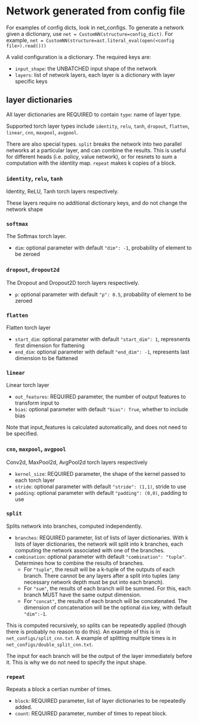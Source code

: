 # Network generated from config file

For examples of config dicts, look in net_configs.
To generate a network given a dictionary, use `net = CustomNN(structure=config_dict)`.
For example, `net = CustomNN(structure=ast.literal_eval(open(<config file>).read()))`

A valid configuration is a dictionary.
The required keys are:

* `input_shape`: the UNBATCHED input shape of the network
* `layers`: list of network layers, each layer is a dictionary with layer specific keys

## layer dictionaries

All layer dictionaries are REQUIRED to contain `type`: name of layer type.

Supported torch layer types include `identity`, `relu`, `tanh`, `dropout`, `flatten`, `linear`, `cnn`, `maxpool`, `avgpool`.
        
There are also special types.
`split` breaks the network into two parallel networks at a particular layer, and can combine the results.
This is useful for different heads (i.e. policy, value network), or for resnets to sum a computation with the identity map.
`repeat` makes k copies of a block.

### `identity`, `relu`, `tanh`
Identity, ReLU, Tanh torch layers respectively.

These layers require no additional dictionary keys, and do not change the network shape

### `softmax`
The Softmax torch layer.
* `dim`: optional parameter with default `"dim": -1`, probability of element to be zeroed

### `dropout`, `dropout2d`
The Dropout and Dropout2D torch layers respectively.
* `p`: optional parameter with default `"p": 0.5`, probability of element to be zeroed

### `flatten`
Flatten torch layer
* `start_dim`: optional parameter with default `"start_dim": 1`, represnents first dimension for flattening
* `end_dim`: optional parameter with default `"end_dim": -1`, represents last dimension to be flattened

### `linear`
Linear torch layer
* `out_features`: REQUIRED parameter, the number of output features to transform input to
* `bias`: optional parameter with default `"bias": True`, whether to include bias

Note that input_features is calculated automatically, and does not need to be specified.

### `cnn`, `maxpool`, `avgpool`
Conv2d, MaxPool2d, AvgPool2d torch layers respectively
* `kernel_size`: REQUIRED parameter, the shape of the kernel passed to each torch layer
* `stride`: optional parameter with default `"stride": (1,1)`, stride to use
* `padding`: optional parameter with default `"padding": (0,0)`, padding to use

### `split`
Splits network into branches, computed independently.
* `branches`: REQUIRED parameter, list of lists of layer dictionaries.
  With k lists of layer dictionaries, the network will split into k branches, each computing the network associated with one of the branches.
* `combination`: optional parameter with default `"combination": "tuple"`.
  Determines how to combine the results of branches.
  * For `"tuple"`, the result will be a k-tuple of the outputs of each branch.
    There cannot be any layers after a split into tuples (any necessary network depth must be put into each branch).
  * For `"sum"`, the results of each branch will be summed.
    For this, each branch MUST have the same output dimension.
  * For `"concat"`, the results of each branch will be concatenated.
    The dimension of concatenation will be the optional `dim` key, with default `"dim":-1`.
  
This is computed recursively, so splits can be repeatedly applied (though there is probably no reason to do this).
An example of this is in `net_configs/split_cnn.txt`.
A example of splitting multiple times is in `net_configs/double_split_cnn.txt`.

The input for each branch will be the output of the layer immediately before it.
This is why we do not need to specify the input shape.

### `repeat`
Repeats a block a certian number of times.
* `block`: REQUIRED parameter, list of layer dictionaries to be repeatedly added.
* `count`: REQUIRED parameter, number of times to repeat block.
